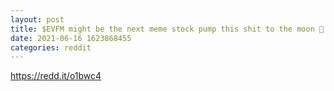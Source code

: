 ```yaml
--- 
layout: post 
title: $EVFM might be the next meme stock pump this shit to the moon 💎 
date: 2021-06-16 1623868455 
categories: reddit 
--- 
```

https://redd.it/o1bwc4